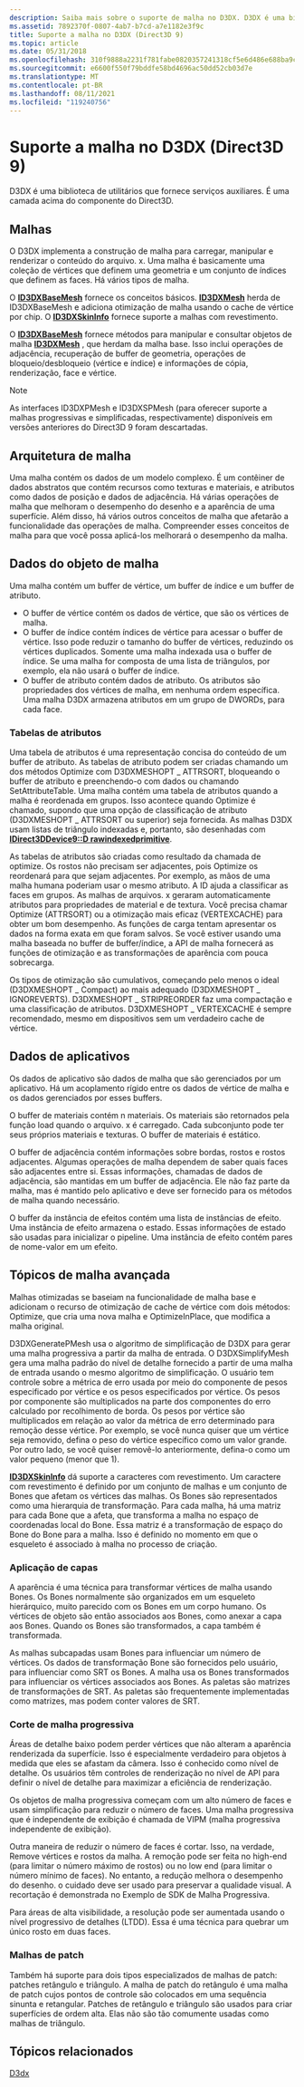 ```yaml
---
description: Saiba mais sobre o suporte de malha no D3DX. D3DX é uma biblioteca de utilitários que fornece serviços auxiliares. É uma camada acima do componente do Direct3D.
ms.assetid: 7892370f-0807-4ab7-b7cd-a7e1182e3f9c
title: Suporte a malha no D3DX (Direct3D 9)
ms.topic: article
ms.date: 05/31/2018
ms.openlocfilehash: 310f9888a2231f781fabe0820357241318cf5e6d486e688ba9c4a786305a6b9a
ms.sourcegitcommit: e6600f550f79bddfe58bd4696ac50dd52cb03d7e
ms.translationtype: MT
ms.contentlocale: pt-BR
ms.lasthandoff: 08/11/2021
ms.locfileid: "119240756"
---
```

# <a name="mesh-support-in-d3dx-direct3d-9"></a>Suporte a malha no D3DX (Direct3D 9)

D3DX é uma biblioteca de utilitários que fornece serviços auxiliares. É uma camada acima do componente do Direct3D.

## <a name="meshes"></a>Malhas

O D3DX implementa a construção de malha para carregar, manipular e renderizar o conteúdo do arquivo. x. Uma malha é basicamente uma coleção de vértices que definem uma geometria e um conjunto de índices que definem as faces. Há vários tipos de malha.

O [**ID3DXBaseMesh**](id3dxbasemesh.md) fornece os conceitos básicos. [**ID3DXMesh**](id3dxmesh.md) herda de ID3DXBaseMesh e adiciona otimização de malha usando o cache de vértice por chip. O [**ID3DXSkinInfo**](id3dxskininfo.md) fornece suporte a malhas com revestimento.

O [**ID3DXBaseMesh**](id3dxbasemesh.md) fornece métodos para manipular e consultar objetos de malha [**ID3DXMesh**](id3dxmesh.md) , que herdam da malha base. Isso inclui operações de adjacência, recuperação de buffer de geometria, operações de bloqueio/desbloqueio (vértice e índice) e informações de cópia, renderização, face e vértice.

> [!Note]  
> As interfaces ID3DXPMesh e ID3DXSPMesh (para oferecer suporte a malhas progressivas e simplificadas, respectivamente) disponíveis em versões anteriores do Direct3D 9 foram descartadas.

 

## <a name="mesh-architecture"></a>Arquitetura de malha

Uma malha contém os dados de um modelo complexo. É um contêiner de dados abstratos que contém recursos como texturas e materiais, e atributos como dados de posição e dados de adjacência. Há várias operações de malha que melhoram o desempenho do desenho e a aparência de uma superfície. Além disso, há vários outros conceitos de malha que afetarão a funcionalidade das operações de malha. Compreender esses conceitos de malha para que você possa aplicá-los melhorará o desempenho da malha.

## <a name="mesh-object-data"></a>Dados do objeto de malha

Uma malha contém um buffer de vértice, um buffer de índice e um buffer de atributo.

-   O buffer de vértice contém os dados de vértice, que são os vértices de malha.
-   O buffer de índice contém índices de vértice para acessar o buffer de vértice. Isso pode reduzir o tamanho do buffer de vértices, reduzindo os vértices duplicados. Somente uma malha indexada usa o buffer de índice. Se uma malha for composta de uma lista de triângulos, por exemplo, ela não usará o buffer de índice.
-   O buffer de atributo contém dados de atributo. Os atributos são propriedades dos vértices de malha, em nenhuma ordem específica. Uma malha D3DX armazena atributos em um grupo de DWORDs, para cada face.

### <a name="attribute-tables"></a>Tabelas de atributos

Uma tabela de atributos é uma representação concisa do conteúdo de um buffer de atributo. As tabelas de atributo podem ser criadas chamando um dos métodos Optimize com D3DXMESHOPT \_ ATTRSORT, bloqueando o buffer de atributo e preenchendo-o com dados ou chamando SetAttributeTable. Uma malha contém uma tabela de atributos quando a malha é reordenada em grupos. Isso acontece quando Optimize é chamado, supondo que uma opção de classificação de atributo (D3DXMESHOPT \_ ATTRSORT ou superior) seja fornecida. As malhas D3DX usam listas de triângulo indexadas e, portanto, são desenhadas com [**IDirect3DDevice9::D rawindexedprimitive**](/windows/win32/api/d3d9helper/nf-d3d9helper-idirect3ddevice9-drawindexedprimitive).

As tabelas de atributos são criadas como resultado da chamada de optimize. Os rostos não precisam ser adjacentes, pois Optimize os reordenará para que sejam adjacentes. Por exemplo, as mãos de uma malha humana poderiam usar o mesmo atributo. A ID ajuda a classificar as faces em grupos. As malhas de arquivos. x geraram automaticamente atributos para propriedades de material e de textura. Você precisa chamar Optimize (ATTRSORT) ou a otimização mais eficaz (VERTEXCACHE) para obter um bom desempenho. As funções de carga tentam apresentar os dados na forma exata em que foram salvos. Se você estiver usando uma malha baseada no buffer de buffer/índice, a API de malha fornecerá as funções de otimização e as transformações de aparência com pouca sobrecarga.

Os tipos de otimização são cumulativos, começando pelo menos o ideal (D3DXMESHOPT \_ Compact) ao mais adequado (D3DXMESHOPT \_ IGNOREVERTS). D3DXMESHOPT \_ STRIPREORDER faz uma compactação e uma classificação de atributos. D3DXMESHOPT \_ VERTEXCACHE é sempre recomendado, mesmo em dispositivos sem um verdadeiro cache de vértice.

## <a name="application-data"></a>Dados de aplicativos

Os dados de aplicativo são dados de malha que são gerenciados por um aplicativo. Há um acoplamento rígido entre os dados de vértice de malha e os dados gerenciados por esses buffers.

O buffer de materiais contém n materiais. Os materiais são retornados pela função load quando o arquivo. x é carregado. Cada subconjunto pode ter seus próprios materiais e texturas. O buffer de materiais é estático.

O buffer de adjacência contém informações sobre bordas, rostos e rostos adjacentes. Algumas operações de malha dependem de saber quais faces são adjacentes entre si. Essas informações, chamadas de dados de adjacência, são mantidas em um buffer de adjacência. Ele não faz parte da malha, mas é mantido pelo aplicativo e deve ser fornecido para os métodos de malha quando necessário.

O buffer da instância de efeitos contém uma lista de instâncias de efeito. Uma instância de efeito armazena o estado. Essas informações de estado são usadas para inicializar o pipeline. Uma instância de efeito contém pares de nome-valor em um efeito.

## <a name="advanced-mesh-topics"></a>Tópicos de malha avançada

Malhas otimizadas se baseiam na funcionalidade de malha base e adicionam o recurso de otimização de cache de vértice com dois métodos: Optimize, que cria uma nova malha e OptimizeInPlace, que modifica a malha original.

D3DXGeneratePMesh usa o algoritmo de simplificação de D3DX para gerar uma malha progressiva a partir da malha de entrada. O D3DXSimplifyMesh gera uma malha padrão do nível de detalhe fornecido a partir de uma malha de entrada usando o mesmo algoritmo de simplificação. O usuário tem controle sobre a métrica de erro usada por meio do componente de pesos especificado por vértice e os pesos especificados por vértice. Os pesos por componente são multiplicados na parte dos componentes do erro calculado por recolhimento de borda. Os pesos por vértice são multiplicados em relação ao valor da métrica de erro determinado para remoção desse vértice. Por exemplo, se você nunca quiser que um vértice seja removido, defina o peso do vértice específico como um valor grande. Por outro lado, se você quiser removê-lo anteriormente, defina-o como um valor pequeno (menor que 1).

[**ID3DXSkinInfo**](id3dxskininfo.md) dá suporte a caracteres com revestimento. Um caractere com revestimento é definido por um conjunto de malhas e um conjunto de Bones que afetam os vértices das malhas. Os Bones são representados como uma hierarquia de transformação. Para cada malha, há uma matriz para cada Bone que a afeta, que transforma a malha no espaço de coordenadas local do Bone. Essa matriz é a transformação de espaço do Bone do Bone para a malha. Isso é definido no momento em que o esqueleto é associado à malha no processo de criação.

### <a name="skinning"></a>Aplicação de capas

A aparência é uma técnica para transformar vértices de malha usando Bones. Os Bones normalmente são organizados em um esqueleto hierárquico, muito parecido com os Bones em um corpo humano. Os vértices de objeto são então associados aos Bones, como anexar a capa aos Bones. Quando os Bones são transformados, a capa também é transformada.

As malhas subcapadas usam Bones para influenciar um número de vértices. Os dados de transformação Bone são fornecidos pelo usuário, para influenciar como SRT os Bones. A malha usa os Bones transformados para influenciar os vértices associados aos Bones. As paletas são matrizes de transformações de SRT. As paletas são frequentemente implementadas como matrizes, mas podem conter valores de SRT.

### <a name="progressive-mesh-trimming"></a>Corte de malha progressiva

Áreas de detalhe baixo podem perder vértices que não alteram a aparência renderizada da superfície. Isso é especialmente verdadeiro para objetos à medida que eles se afastam da câmera. Isso é conhecido como nível de detalhe. Os usuários têm controles de renderização no nível de API para definir o nível de detalhe para maximizar a eficiência de renderização.

Os objetos de malha progressiva começam com um alto número de faces e usam simplificação para reduzir o número de faces. Uma malha progressiva que é independente de exibição é chamada de VIPM (malha progressiva independente de exibição).

Outra maneira de reduzir o número de faces é cortar. Isso, na verdade, Remove vértices e rostos da malha. A remoção pode ser feita no high-end (para limitar o número máximo de rostos) ou no low end (para limitar o número mínimo de faces). No entanto, a redução melhora o desempenho do desenho. o cuidado deve ser usado para preservar a qualidade visual. A recortação é demonstrada no Exemplo de SDK de Malha Progressiva.

Para áreas de alta visibilidade, a resolução pode ser aumentada usando o nível progressivo de detalhes (LTDD). Essa é uma técnica para quebrar um único rosto em duas faces.

### <a name="patch-meshes"></a>Malhas de patch

Também há suporte para dois tipos especializados de malhas de patch: patches retângulo e triângulo. A malha de patch do retângulo é uma malha de patch cujos pontos de controle são colocados em uma sequência sinunta e retangular. Patches de retângulo e triângulo são usados para criar superfícies de ordem alta. Elas não são tão comumente usadas como malhas de triângulo.

## <a name="related-topics"></a>Tópicos relacionados

<dl> <dt>

[D3dx](d3dx.md)
</dt> </dl>

 

 
